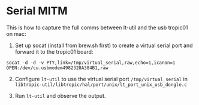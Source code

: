 # Serial MITM

This is how to capture the full comms between lt-util and the usb tropic01 on mac:

1. Set up socat (install from brew.sh first) to create a virtual serial port and forward it to the tropic01 board:

`socat -d -d -v PTY,link=/tmp/virtual_serial,raw,echo=1,icanon=1 OPEN:/dev/cu.usbmodem4982328A384B1,raw`

2. Configure `lt-util` to use the virtual serial port `/tmp/virtual_serial` in `libtropic-util/libtropic/hal/port/unix/lt_port_unix_usb_dongle.c`

3. Run `lt-util` and observe the output.
